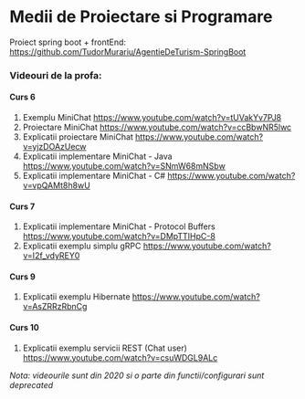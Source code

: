 # Medii de Proiectare si Programare

Proiect spring boot + frontEnd: https://github.com/TudorMurariu/AgentieDeTurism-SpringBoot

### Videouri de la profa:
#### Curs 6
1. Exemplu MiniChat
https://www.youtube.com/watch?v=tUVakYv7PJ8
2. Proiectare MiniChat
https://www.youtube.com/watch?v=ccBbwNR5lwc
3. Explicatii proiectare MiniChat
https://www.youtube.com/watch?v=yjzDOAzUecw
4. Explicatii implementare MiniChat - Java
https://www.youtube.com/watch?v=SNmW68mNSbw
5. Explicatii implementare MiniChat - C#
https://www.youtube.com/watch?v=vpQAMt8h8wU
#### Curs 7
1. Explicatii implementare MiniChat - Protocol Buffers
https://www.youtube.com/watch?v=DMpTTIHpC-8
2. Explicatii exemplu simplu gRPC
https://www.youtube.com/watch?v=I2f_vdyREY0
#### Curs 9
1. Explicatii exemplu Hibernate 
https://www.youtube.com/watch?v=AsZRRzRbnCg
#### Curs 10
1. Explicatii exemplu servicii REST (Chat user)
https://www.youtube.com/watch?v=csuWDGL9ALc

*Nota: videourile sunt din 2020 si o parte din functii/configurari sunt deprecated*
